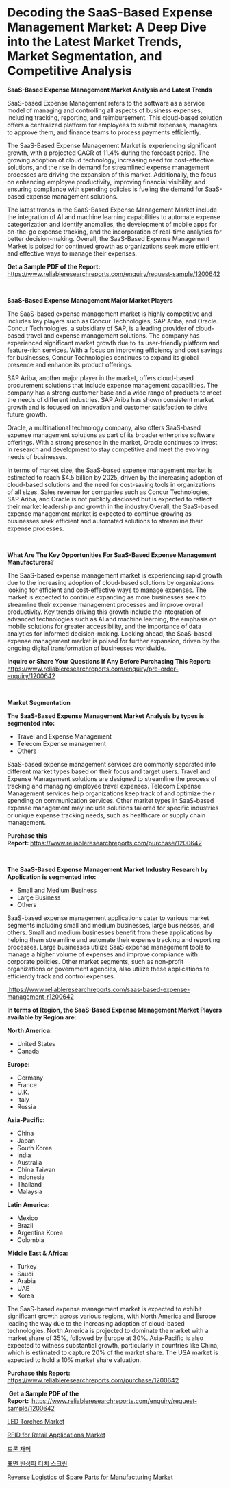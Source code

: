 <p><h1>Decoding the SaaS-Based Expense Management Market: A Deep Dive into the Latest Market Trends, Market Segmentation, and Competitive Analysis</h1></p><p><strong>SaaS-Based Expense Management Market Analysis and Latest Trends</strong></p>
<p><p>SaaS-based Expense Management refers to the software as a service model of managing and controlling all aspects of business expenses, including tracking, reporting, and reimbursement. This cloud-based solution offers a centralized platform for employees to submit expenses, managers to approve them, and finance teams to process payments efficiently.</p><p>The SaaS-Based Expense Management Market is experiencing significant growth, with a projected CAGR of 11.4% during the forecast period. The growing adoption of cloud technology, increasing need for cost-effective solutions, and the rise in demand for streamlined expense management processes are driving the expansion of this market. Additionally, the focus on enhancing employee productivity, improving financial visibility, and ensuring compliance with spending policies is fueling the demand for SaaS-based expense management solutions.</p><p>The latest trends in the SaaS-Based Expense Management Market include the integration of AI and machine learning capabilities to automate expense categorization and identify anomalies, the development of mobile apps for on-the-go expense tracking, and the incorporation of real-time analytics for better decision-making. Overall, the SaaS-Based Expense Management Market is poised for continued growth as organizations seek more efficient and effective ways to manage their expenses.</p></p>
<p><strong>Get a Sample PDF of the Report:&nbsp;</strong> <a href="https://www.reliableresearchreports.com/enquiry/request-sample/1200642">https://www.reliableresearchreports.com/enquiry/request-sample/1200642</a></p>
<p>&nbsp;</p>
<p><strong>SaaS-Based Expense Management Major Market Players</strong></p>
<p><p>The SaaS-based expense management market is highly competitive and includes key players such as Concur Technologies, SAP Ariba, and Oracle. Concur Technologies, a subsidiary of SAP, is a leading provider of cloud-based travel and expense management solutions. The company has experienced significant market growth due to its user-friendly platform and feature-rich services. With a focus on improving efficiency and cost savings for businesses, Concur Technologies continues to expand its global presence and enhance its product offerings.</p><p>SAP Ariba, another major player in the market, offers cloud-based procurement solutions that include expense management capabilities. The company has a strong customer base and a wide range of products to meet the needs of different industries. SAP Ariba has shown consistent market growth and is focused on innovation and customer satisfaction to drive future growth.</p><p>Oracle, a multinational technology company, also offers SaaS-based expense management solutions as part of its broader enterprise software offerings. With a strong presence in the market, Oracle continues to invest in research and development to stay competitive and meet the evolving needs of businesses.</p><p>In terms of market size, the SaaS-based expense management market is estimated to reach $4.5 billion by 2025, driven by the increasing adoption of cloud-based solutions and the need for cost-saving tools in organizations of all sizes. Sales revenue for companies such as Concur Technologies, SAP Ariba, and Oracle is not publicly disclosed but is expected to reflect their market leadership and growth in the industry.Overall, the SaaS-based expense management market is expected to continue growing as businesses seek efficient and automated solutions to streamline their expense processes.</p></p>
<p>&nbsp;</p>
<p><strong>What Are The Key Opportunities For SaaS-Based Expense Management Manufacturers?</strong></p>
<p><p>The SaaS-based expense management market is experiencing rapid growth due to the increasing adoption of cloud-based solutions by organizations looking for efficient and cost-effective ways to manage expenses. The market is expected to continue expanding as more businesses seek to streamline their expense management processes and improve overall productivity. Key trends driving this growth include the integration of advanced technologies such as AI and machine learning, the emphasis on mobile solutions for greater accessibility, and the importance of data analytics for informed decision-making. Looking ahead, the SaaS-based expense management market is poised for further expansion, driven by the ongoing digital transformation of businesses worldwide.</p></p>
<p><strong>Inquire or Share Your Questions If Any Before Purchasing This Report:</strong> <a href="https://www.reliableresearchreports.com/enquiry/pre-order-enquiry/1200642">https://www.reliableresearchreports.com/enquiry/pre-order-enquiry/1200642</a></p>
<p>&nbsp;</p>
<p><strong>Market Segmentation</strong></p>
<p><strong>The SaaS-Based Expense Management Market Analysis by types is segmented into:</strong></p>
<p><ul><li>Travel and Expense Management</li><li>Telecom Expense management</li><li>Others</li></ul></p>
<p><p>SaaS-based expense management services are commonly separated into different market types based on their focus and target users. Travel and Expense Management solutions are designed to streamline the process of tracking and managing employee travel expenses. Telecom Expense Management services help organizations keep track of and optimize their spending on communication services. Other market types in SaaS-based expense management may include solutions tailored for specific industries or unique expense tracking needs, such as healthcare or supply chain management.</p></p>
<p><strong>Purchase this Report:&nbsp;</strong><a href="https://www.reliableresearchreports.com/purchase/1200642">https://www.reliableresearchreports.com/purchase/1200642</a></p>
<p>&nbsp;</p>
<p><strong>The SaaS-Based Expense Management Market Industry Research by Application is segmented into:</strong></p>
<p><ul><li>Small and Medium Business</li><li>Large Business</li><li>Others</li></ul></p>
<p><p>SaaS-based expense management applications cater to various market segments including small and medium businesses, large businesses, and others. Small and medium businesses benefit from these applications by helping them streamline and automate their expense tracking and reporting processes. Large businesses utilize SaaS expense management tools to manage a higher volume of expenses and improve compliance with corporate policies. Other market segments, such as non-profit organizations or government agencies, also utilize these applications to efficiently track and control expenses.</p></p>
<p><a href="https://www.reliableresearchreports.com/saas-based-expense-management-r1200642">&nbsp;https://www.reliableresearchreports.com/saas-based-expense-management-r1200642</a></p>
<p><strong>In terms of Region, the SaaS-Based Expense Management Market Players available by Region are:</strong></p>
<p>
    <p> <strong> North America: </strong>
        <ul>
            <li>United States</li>
            <li>Canada</li>
        </ul>
        </p> 
    <p> <strong> Europe: </strong>
        <ul>
            <li>Germany</li>
            <li>France</li>
            <li>U.K.</li>
            <li>Italy</li>
            <li>Russia</li>
        </ul>
        </p> 
    <p> <strong> Asia-Pacific: </strong>
        <ul>
            <li>China</li>
            <li>Japan</li>
            <li>South Korea</li>
            <li>India</li>
            <li>Australia</li>
            <li>China Taiwan</li>
            <li>Indonesia</li>
            <li>Thailand</li>
            <li>Malaysia</li>
        </ul>
        </p> 
    <p> <strong> Latin America: </strong>
        <ul>
            <li>Mexico</li>
            <li>Brazil</li>
            <li>Argentina Korea</li>
            <li>Colombia</li>
        </ul>
        </p> 
    <p> <strong> Middle East & Africa: </strong>
        <ul>
            <li>Turkey</li>
            <li>Saudi</li>
            <li>Arabia</li>
            <li>UAE</li>
            <li>Korea</li>
        </ul>
    </p>
    </p>
<p><p>The SaaS-based expense management market is expected to exhibit significant growth across various regions, with North America and Europe leading the way due to the increasing adoption of cloud-based technologies. North America is projected to dominate the market with a market share of 35%, followed by Europe at 30%. Asia-Pacific is also expected to witness substantial growth, particularly in countries like China, which is estimated to capture 20% of the market share. The USA market is expected to hold a 10% market share valuation.</p></p>
<p><strong>Purchase this Report: </strong><a href="https://www.reliableresearchreports.com/purchase/1200642">https://www.reliableresearchreports.com/purchase/1200642</a></p>
<p>&nbsp;<strong>Get a Sample PDF of the Report:&nbsp;&nbsp;</strong><a href="https://www.reliableresearchreports.com/enquiry/request-sample/1200642">https://www.reliableresearchreports.com/enquiry/request-sample/1200642</a></p>
<p><strong></strong></p>
<p><p><a href="https://issuu.com/reportprime-2/docs/led-torches-market-size-2030.pptx">LED Torches Market</a></p><p><a href="https://www.linkedin.com/pulse/rfid-retail-applications-market-research-report-unlocks-bxr2c">RFID for Retail Applications Market</a></p><p><a href="https://github.com/raap8632/Market-Research-Report-List-1/blob/main/274711163093.md">드론 재머</a></p><p><a href="https://github.com/AlbertotDouglas44367/Market-Research-Report-List-1/blob/main/343919363089.md">표면 탄성파 터치 스크린</a></p><p><a href="https://www.linkedin.com/pulse/reverse-logistics-spare-parts-manufacturing-market-furnish-iygoc">Reverse Logistics of Spare Parts for Manufacturing Market</a></p></p>